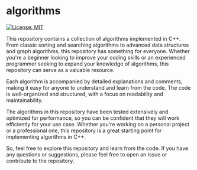 # algorithms
[![License: MIT](https://img.shields.io/badge/License-MIT-yellow.svg)](https://opensource.org/licenses/MIT)

This repository contains a collection of algorithms implemented in C++. From classic sorting and searching algorithms to advanced data structures and graph algorithms, this repository has something for everyone. Whether you're a beginner looking to improve your coding skills or an experienced programmer seeking to expand your knowledge of algorithms, this repository can serve as a valuable resource.

Each algorithm is accompanied by detailed explanations and comments, making it easy for anyone to understand and learn from the code. The code is well-organized and structured, with a focus on readability and maintainability.

The algorithms in this repository have been tested extensively and optimized for performance, so you can be confident that they will work efficiently for your use case. Whether you're working on a personal project or a professional one, this repository is a great starting point for implementing algorithms in C++.

So, feel free to explore this repository and learn from the code. If you have any questions or suggestions, please feel free to open an issue or contribute to the repository.
